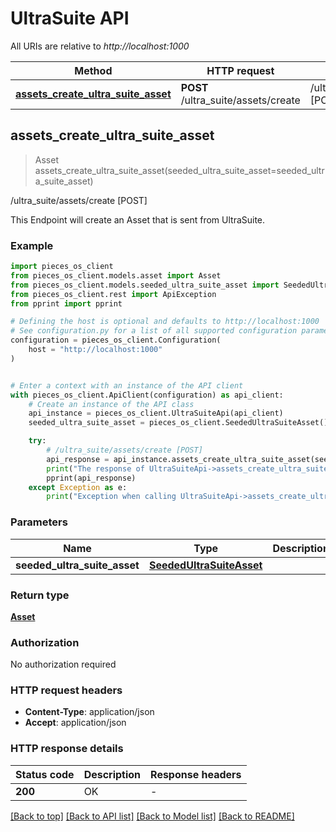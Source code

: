 # UltraSuite API

All URIs are relative to *http://localhost:1000*

Method | HTTP request | Description
------------- | ------------- | -------------
[**assets_create_ultra_suite_asset**](UltraSuiteApi#assets_create_ultra_suite_asset) | **POST** /ultra_suite/assets/create | /ultra_suite/assets/create [POST]


## **assets_create_ultra_suite_asset**
> Asset assets_create_ultra_suite_asset(seeded_ultra_suite_asset=seeded_ultra_suite_asset)

/ultra_suite/assets/create [POST]

This Endpoint will create an Asset that is sent from UltraSuite.

### Example


```python
import pieces_os_client
from pieces_os_client.models.asset import Asset
from pieces_os_client.models.seeded_ultra_suite_asset import SeededUltraSuiteAsset
from pieces_os_client.rest import ApiException
from pprint import pprint

# Defining the host is optional and defaults to http://localhost:1000
# See configuration.py for a list of all supported configuration parameters.
configuration = pieces_os_client.Configuration(
    host = "http://localhost:1000"
)


# Enter a context with an instance of the API client
with pieces_os_client.ApiClient(configuration) as api_client:
    # Create an instance of the API class
    api_instance = pieces_os_client.UltraSuiteApi(api_client)
    seeded_ultra_suite_asset = pieces_os_client.SeededUltraSuiteAsset() # SeededUltraSuiteAsset |  (optional)

    try:
        # /ultra_suite/assets/create [POST]
        api_response = api_instance.assets_create_ultra_suite_asset(seeded_ultra_suite_asset=seeded_ultra_suite_asset)
        print("The response of UltraSuiteApi->assets_create_ultra_suite_asset:\n")
        pprint(api_response)
    except Exception as e:
        print("Exception when calling UltraSuiteApi->assets_create_ultra_suite_asset: %s\n" % e)
```



### Parameters


Name | Type | Description  | Notes
------------- | ------------- | ------------- | -------------
 **seeded_ultra_suite_asset** | [**SeededUltraSuiteAsset**](SeededUltraSuiteAsset)|  | [optional] 

### Return type

[**Asset**](Asset)

### Authorization

No authorization required

### HTTP request headers

 - **Content-Type**: application/json
 - **Accept**: application/json

### HTTP response details

| Status code | Description | Response headers |
|-------------|-------------|------------------|
**200** | OK |  -  |

[[Back to top]](#) [[Back to API list]](../README#documentation-for-api-endpoints) [[Back to Model list]](../README#documentation-for-models) [[Back to README]](../README)

